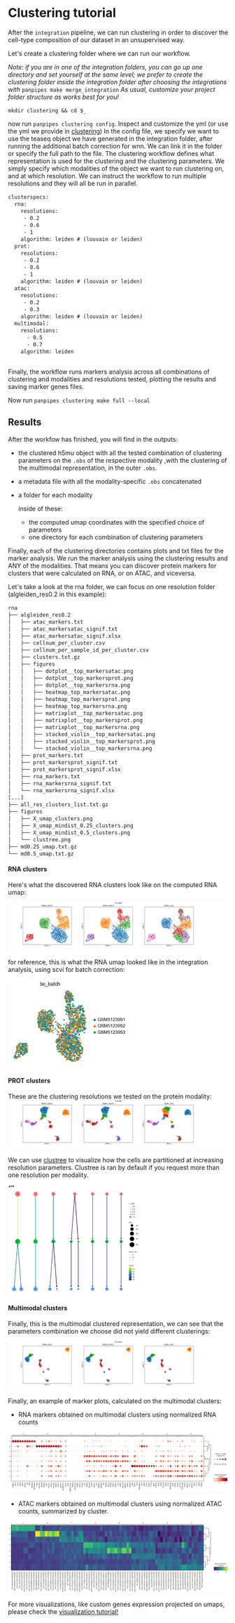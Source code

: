 Clustering tutorial
===================

After the `integration` pipeline, we can run clustering in order to discover the cell-type composition of our dataset in an unsupervised way.

Let's create a clustering folder where we can run our workflow.

*Note: if you are in one of the integration folders, you can go up one directory and set yourself at the same level; we prefer to create the clustering folder inside the integration folder after choosing the integrations  with* `panpipes make merge_integration` 
*As usual, customize your project folder structure as works best for you!*

```
mkdir clustering && cd $_
```

now run `panpipes clustering config`. Inspect and customize the yml (or use the yml we provide in [clustering](pipeline_yml.md))
In the config file, we specify we want to use the teaseq object we have generated in the integration folder, after running the additional batch correction for wnn. We can link it in the folder or specify the full path to the file. 
The clustering workflow defines what representation is used for the clustering and the clustering parameters. We simply specify which modalities of the object we want to run clustering on, and at which resolution. We can instruct the workflow to run multiple resolutions and they will all be run in parallel.

```
clusterspecs:
  rna:
    resolutions:
     - 0.2
     - 0.6
     - 1 
    algorithm: leiden # (louvain or leiden)
  prot:
    resolutions:
     - 0.2
     - 0.6
     - 1 
    algorithm: leiden # (louvain or leiden)
  atac:
    resolutions:
     - 0.2
     - 0.3
    algorithm: leiden # (louvain or leiden)
  multimodal:
    resolutions:
      - 0.5
      - 0.7
    algorithm: leiden


```

Finally, the workflow runs markers analysis across all combinations of clustering and modalities and resolutions tested, plotting the results and saving marker genes files. 


Now run `panpipes clustering make full --local`  

## Results

After the workfow has finished, you will find in the outputs:
 - the clustered h5mu object with all the tested combination of clustering parameters on the `.obs` of the respective modality ,with the clustering of the multimodal representation,  in the outer `.obs`.
 - a metadata file with all the modality-specific `.obs` concatenated
 - a folder for each modality
  
    inside of these:

    - the computed umap coordinates with the specified choice of parameters
    - one directory for each combination of clustering parameters 
  
  Finally, each of the clustering directories contains plots and txt files for the marker analysis. We run the marker analysis using the clustering results and ANY of the modalities. That means you can discover protein markers for clusters that were calculated on RNA, or on ATAC, and viceversa.


Let's take a look at the rna folder, we can focus on one resolution folder (algleiden_res0.2 in this example):

```
rna
├── algleiden_res0.2
│   ├── atac_markers.txt
│   ├── atac_markersatac_signif.txt
│   ├── atac_markersatac_signif.xlsx
│   ├── cellnum_per_cluster.csv
│   ├── cellnum_per_sample_id_per_cluster.csv
│   ├── clusters.txt.gz
│   ├── figures
│   │   ├── dotplot__top_markersatac.png
│   │   ├── dotplot__top_markersprot.png
│   │   ├── dotplot__top_markersrna.png
│   │   ├── heatmap_top_markersatac.png
│   │   ├── heatmap_top_markersprot.png
│   │   ├── heatmap_top_markersrna.png
│   │   ├── matrixplot__top_markersatac.png
│   │   ├── matrixplot__top_markersprot.png
│   │   ├── matrixplot__top_markersrna.png
│   │   ├── stacked_violin__top_markersatac.png
│   │   ├── stacked_violin__top_markersprot.png
│   │   └── stacked_violin__top_markersrna.png
│   ├── prot_markers.txt
│   ├── prot_markersprot_signif.txt
│   ├── prot_markersprot_signif.xlsx
│   ├── rna_markers.txt
│   ├── rna_markersrna_signif.txt
│   └── rna_markersrna_signif.xlsx
[...]
├── all_res_clusters_list.txt.gz
├── figures
│   ├── X_umap_clusters.png
│   ├── X_umap_mindist_0.25_clusters.png
│   ├── X_umap_mindist_0.5_clusters.png
│   └── clustree.png
├── md0.25_umap.txt.gz
└── md0.5_umap.txt.gz
```

#### RNA clusters

Here's what the discovered RNA clusters look like on the computed RNA umap:

<img src="https://github.com/DendrouLab/panpipes-tutorials/blob/main/docs/clustering/figures/rna/X_umap_clusters.png?raw=true" alt="img1" >

for reference, this is what the RNA umap looked like in the integration analysis, using scvi for batch correction:

<img src="https://github.com/DendrouLab/panpipes-tutorials/blob/main/docs/clustering/figures/rna/umap_scvi_batch.png?raw=true" alt="img1" height= 200 >

#### PROT clusters

These are the clustering resolutions we tested on the protein modality:
<img src="https://github.com/DendrouLab/panpipes-tutorials/blob/main/docs/clustering/figures/prot/X_umap_clusters.png?raw=true" alt="img1" >


We can use [clustree](https://academic.oup.com/gigascience/article/7/7/giy083/5052205?login=false) to visualize how the cells are partitioned at increasing resolution parameters. Clustree is ran by default if you request more than one resolution per modality.

<img src="https://github.com/DendrouLab/panpipes-tutorials/blob/main/docs/clustering/figures/prot/clustree.png?raw=true" alt="img1" height = 250>

#### Multimodal clusters

Finally, this is the multimodal clustered representation, we can see that the parameters combination we choose did not yield different clusterings:

<img src="https://github.com/DendrouLab/panpipes-tutorials/blob/main/docs/clustering/figures/multimodal/X_umap_clusters.png?raw=true" alt="img1" >

Finally, an example of marker plots, calculated on the multimodal clusters:

- RNA markers obtained on multimodal clusters using normalized RNA counts

<img src="https://github.com/DendrouLab/panpipes-tutorials/blob/main/docs/clustering/figures/multimodal/dotplot__top_markersrna.png?raw=true" alt="img1" >

- ATAC markers obtained on multimodal clusters using normalized ATAC counts, summarized by cluster.

<img src="https://github.com/DendrouLab/panpipes-tutorials/blob/main/docs/clustering/figures/multimodal/matrixplot__top_markersatac.png?raw=true" alt="img1" >


For more visualizations, like custom genes expression projected on umaps, please check the [visualization tutorial!](https://panpipes-tutorials.readthedocs.io/en/latest/visualization/vis_with_panpipes.html)